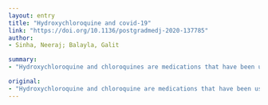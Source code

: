 ```yaml
---
layout: entry
title: "Hydroxychloroquine and covid-19"
link: "https://doi.org/10.1136/postgradmedj-2020-137785"
author:
- Sinha, Neeraj; Balayla, Galit

summary:
- "Hydroxychloroquine and chloroquines are medications that have been used for a long time. They are known to have anti-inflammatory and antiviral effects and are used for several chronic diseases such as systemic lupus erythematosus with low adverse effects. This article is to review the history and mechanism of actions of these drugs and the potential use they can have on the current covid-19 pandemic. The purpose of this article is."

original:
- "Hydroxychloroquine and chloroquine are medications that have been used for a long time. Their most common use is for the treatment and prophylaxis of malaria. However, these antimalarial drugs are known to also have anti-inflammatory and antiviral effects and are used for several chronic diseases such as systemic lupus erythematosus with low adverse effects. The antiviral action of hydroxychloroquine and chloroquine has been a point of interest to different researchers due to its mechanism of action. Several in vitro studies have proven their effectiveness on severe acute respiratory syndrome virus and currently both in vitro and in vivo studies have been conducted on 2019 novel coronavirus (covid-19). The purpose of this article is to review the history and mechanism of actions of these drugs and the potential use they can have on the current covid-19 pandemic."
---
```


